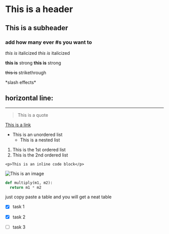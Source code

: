 # This is a header
## This is a subheader
### add how many ever #s you want to

*this is* italicized
_this is_ italicized

**this is** strong
__this is__ strong

~~this is~~ strikethrough

\*slash effects\*

horizontal line: 
---
___

> This is a quote

[This is a link](https://en.wikipedia.org/wiki/%22Hello,_World!%22_program)

* This is an unordered list
    * This is a nested list

1. This is the 1st ordered list
1. This is the 2nd ordered list

`<p>This is an inline code block</p>`

![This is an image](https://en.wikipedia.org/wiki/File:Hello_World_Brian_Kernighan_1978.jpg)

```python
def multiply(m1, m2):
  return m1 * m2
```

just copy paste a table and you will get a neat table

* [x] task 1  <completed task>
* [x] task 2  <completed task>
* [ ] task 3   <incomplete task>


